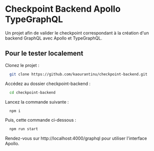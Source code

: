 # Checkpoint Backend Apollo TypeGraphQL

Un projet afin de valider le checkpoint correspondant à la création d'un backend GraphQL avec Apollo et TypeGraphQL.

## Pour le tester localement

Clonez le projet :

```bash
  git clone https://github.com/kaourantinu/checkpoint-backend.git
```

Accédez au dossier checkpoint-backend :

```bash
  cd checkpoint-backend
```

Lancez la commande suivante :

```bash
  npm i
```

Puis, cette commande ci-dessous :

```bash
  npm run start
```

Rendez-vous sur http://localhost:4000/graphql pour utiliser l'interface Apollo.